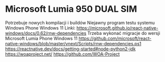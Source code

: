 # Microsoft Lumia 950 DUAL SIM
Potrzebuje nowych kompilacji i buildów Niejawny program testu systemu Windows Phone Windows 11
Linki: https://microsoft.github.io/react-native-windows/docs/0.62/rnw-dependencies
Trzeba wykonać migracje do wersji Microsoft Lumia Phone Windows 11
https://github.com/microsoft/react-native-windows/blob/master/vnext/Scripts/rnw-dependencies.ps1
https://reactnative.dev/docs/getting-started#node-python2-jdk
https://woaproject.net/
https://github.com/WOA-Project
